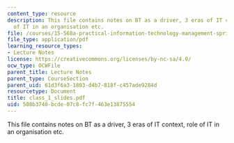 ```yaml
---
content_type: resource
description: This file contains notes on BT as a driver, 3 eras of IT context, role
  of IT in an organisation etc.
file: /courses/15-568a-practical-information-technology-management-spring-2005/508b3740bcde07c8fc7f463e13875554_class_1_slides.pdf
file_type: application/pdf
learning_resource_types:
- Lecture Notes
license: https://creativecommons.org/licenses/by-nc-sa/4.0/
ocw_type: OCWFile
parent_title: Lecture Notes
parent_type: CourseSection
parent_uid: 61d3f6a3-1803-d4b7-818f-c457ade9284d
resourcetype: Document
title: class_1_slides.pdf
uid: 508b3740-bcde-07c8-fc7f-463e13875554
---
```

This file contains notes on BT as a driver, 3 eras of IT context, role of IT in an organisation etc.